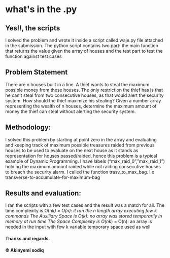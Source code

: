 # what's in the .py

## Yes!!, the scripts
I solved the problem and wrote it inside a script called waje.py file attached in the submission. The python script contains two part: the main function that returns the value given the array of houses and the test part to test the function against test cases

## Problem Statement

There are n houses built in a line. A thief wants to steal the maximum possible money from these houses. The only restriction the thief has is that he can’t steal from two consecutive houses, as that would alert the security system. How should the thief maximize his stealing?
Given a number array representing the wealth of n houses,
determine the maximum amount of money the thief can steal
without alerting the security system.



## Methodology:

I solved this problem by starting at point zero in the array and evaluating and keeping track of maximum possible treasures raided from previous houses to be used to evaluate on the next house as it stands as representation for houses passed/raided, hence this problem is a typical example of Dynamic Programming. 
I have labels (“max_raid_0”,”max_raid_1”) holding the maximum amount raided while not raiding consecutive houses to breach the security alarm. I called the function trasv_to_max_bag. i.e transverse-to-accumulate-for-maximum-bag

## Results and evaluation:

I ran the scripts with a few test cases and the result was a match for all.
The time complexity is O(n*k) = O(n): it ran the n length array executing few k commands
The Auxiliary Space is O(k): no array was stored temporarily in memory at run time
The Space Complexity is O(n*k) = O(n): an array is needed in the input with few k variable temporary space used as well

#### Thanks and regards.

#### © Akinyemi sodiq


